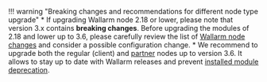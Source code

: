 !!! warning "Breaking changes and recommendations for different node type upgrade"
    * If upgrading Wallarm node 2.18 or lower, please note that version 3.x contains **breaking changes**. Before upgrading the modules of 2.18 and lower up to 3.6, please carefully review the list of [Wallarm node changes](older-versions/what-is-new.md) and consider a possible configuration change.
    * We recommend to upgrade both the regular (client) and [partner](../partner-waf-node/overview.md) nodes up to version 3.6. It allows to stay up to date with Wallarm releases and prevent [installed module deprecation](versioning-policy.md#version-support).